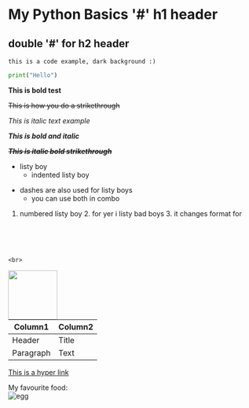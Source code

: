 # My Python Basics '#' h1 header
## double '#' for h2 header

`this is a code example, dark background :)`

```python
print("Hello")
```

**This is bold test**

~~This is how you do a strikethrough~~

_This is italic text example_

**_This is bold and italic_**

**_~~This is italic bold strikethrough~~_**

* listy boy
    * indented listy boy
    
- dashes are also used for listy boys
    * you can use both in combo
    
1. numbered listy boy
    2. for yer i listy bad boys
        3. it changes format for
        
<br>
<br>
<br>

`
<br>
`

<img align="left" width="100" height="100" src="https://s3.amazonaws.com/spectrumnews-web-assets/wp-content/uploads/2018/11/13154625/20181112-SHANK3monkey-844.jpg">

| Column1     | Column2     |
| ----------- | ----------- |
| Header      | Title       |
| Paragraph   | Text        |

[This is a hyper link](http://www.google.com)


My favourite food:  
![egg](https://qa-courseware-images.s3.eu-west-2.amazonaws.com/markdown/links_images/000.jpeg)
